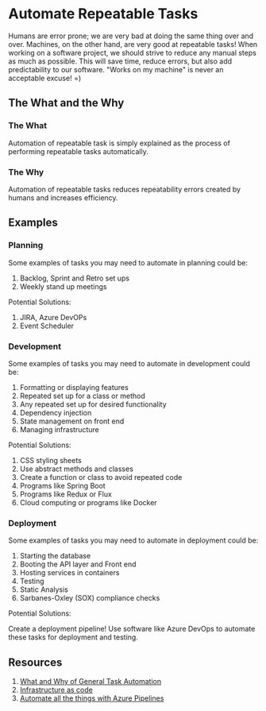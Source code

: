 # Automate Repeatable Tasks

Humans are error prone; we are very bad at doing the same thing over and over. Machines, on the other hand, are very good at repeatable tasks! When working on a software project, we should strive to reduce any manual steps as much as possible. This will save time, reduce errors, but also add predictability to our software. "Works on my machine" is never an acceptable excuse! =)

## The What and the Why

### The What

Automation of repeatable task is simply explained as the process of performing repeatable tasks automatically.

### The Why

Automation of repeatable tasks reduces repeatability errors created by humans and increases efficiency.

## Examples

### Planning

Some examples of tasks you may need to automate in planning could be:

1. Backlog, Sprint and Retro set ups
2. Weekly stand up meetings

Potential Solutions:

1. JIRA, Azure DevOPs
2. Event Scheduler

### Development

Some examples of tasks you may need to automate in development could be:

1. Formatting or displaying features
2. Repeated set up for a class or method
3. Any repeated set up for desired functionality
4. Dependency injection
5. State management on front end
6. Managing infrastructure

Potential Solutions:

1. CSS styling sheets
2. Use abstract methods and classes
3. Create a function or class to avoid repeated code
4. Programs like Spring Boot
5. Programs like Redux or Flux
6. Cloud computing or programs like Docker

### Deployment

Some examples of tasks you may need to automate in deployment could be:

1. Starting the database
2. Booting the API layer and Front end
3. Hosting services in containers
4. Testing
5. Static Analysis
6. Sarbanes-Oxley (SOX) compliance checks

Potential Solutions:

Create a deployment pipeline! Use software like Azure DevOps to automate these tasks for deployment and testing.

## Resources

1. [What and Why of General Task Automation](https://dzone.com/articles/task-automation-for-professionals-in-2021)
2. [Infrastructure as code](https://stackify.com/what-is-infrastructure-as-code-how-it-works-best-practices-tutorials/)
3. [Automate all the things with Azure Pipelines](https://azure.microsoft.com/en-us/resources/videos/ignite-2018-automate-all-things-with-azure-pipelines/)